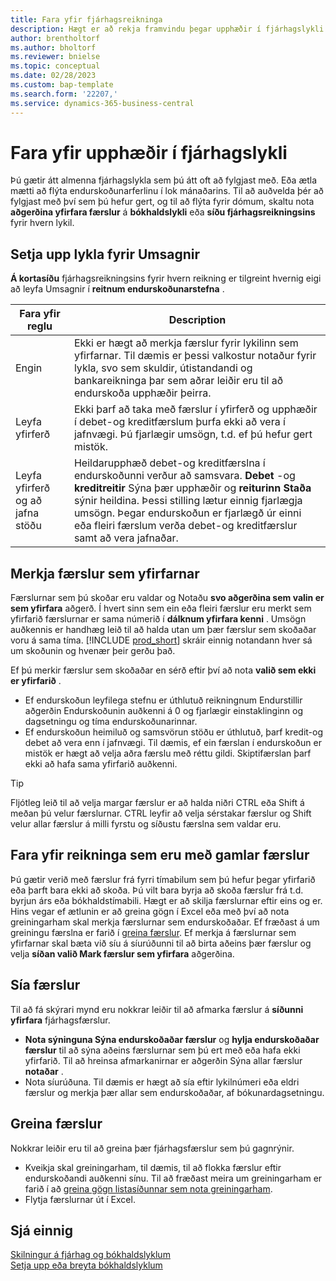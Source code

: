 ```yaml
---
title: Fara yfir fjárhagsreikninga
description: Hægt er að rekja framvindu þegar upphæðir í fjárhagslykli eru yfirfara.
author: brentholtorf
ms.author: bholtorf
ms.reviewer: bnielse
ms.topic: conceptual
ms.date: 02/28/2023
ms.custom: bap-template
ms.search.form: '22207,'
ms.service: dynamics-365-business-central
---
```


# Fara yfir upphæðir í fjárhagslykli

Þú gætir átt almenna fjárhagslykla sem þú átt oft að fylgjast með. Eða ætla mætti að flýta endurskoðunarferlinu í lok mánaðarins. Til að auðvelda þér að fylgjast með því sem þú hefur gert, og til að flýta fyrir dómum, skaltu nota  **aðgerðina yfirfara færslur**  á  **bókhaldslykli**  eða  **síðu fjárhagsreikningsins**  fyrir hvern lykil. 

## Setja upp lykla fyrir Umsagnir

 **Á kortasíðu**  fjárhagsreikningsins fyrir hvern reikning er tilgreint hvernig eigi að leyfa Umsagnir í  **reitnum endurskoðunarstefna** .

|Fara yfir reglu  |Description  |
|---------|---------|
|Engin     | Ekki er hægt að merkja færslur fyrir lykilinn sem yfirfarnar. Til dæmis er þessi valkostur notaður fyrir lykla, svo sem skuldir, útistandandi og bankareikninga þar sem aðrar leiðir eru til að endurskoða upphæðir þeirra.        |
|Leyfa yfirferð     | Ekki þarf að taka með færslur í yfirferð og upphæðir í debet-og kreditfærslum þurfa ekki að vera í jafnvægi. Þú fjarlægir umsögn, t.d. ef þú hefur gert mistök.        |
|Leyfa yfirferð og að jafna stöðu     | Heildarupphæð debet-og kreditfærslna í endurskoðunni verður að samsvara.  **Debet**  -og  **kreditreitir**  Sýna þær upphæðir og  **reiturinn Staða**  sýnir heildina. Þessi stilling lætur einnig fjarlægja umsögn. Þegar endurskoðun er fjarlægð úr einni eða fleiri færslum verða debet-og kreditfærslur samt að vera jafnaðar.        |

## Merkja færslur sem yfirfarnar

Færslurnar sem þú skoðar eru valdar og Notaðu  **svo aðgerðina sem valin er sem yfirfara**  aðgerð. Í hvert sinn sem ein eða fleiri færslur eru merkt sem yfirfarið færslurnar er sama númerið í  **dálknum yfirfara kenni** . Umsögn auðkennis er handhæg leið til að halda utan um þær færslur sem skoðaðar voru á sama tíma. [!INCLUDE [prod_short](includes/prod_short.md)] skráir einnig notandann hver sá um skoðunin og hvenær þeir gerðu það.

Ef þú merkir færslur sem skoðaðar en sérð eftir því að nota  **valið sem ekki er yfirfarið** .

* Ef endurskoðun leyfilega stefnu er úthlutuð reikningnum Endurstillir aðgerðin Endurskoðunin auðkenni á 0 og fjarlægir einstaklinginn og dagsetningu og tíma endurskoðunarinnar. 
* Ef endurskoðun heimiluð og samsvörun stöðu er úthlutuð, þarf kredit-og debet að vera enn í jafnvægi. Til dæmis, ef ein færslan í endurskoðun er mistök er hægt að velja aðra færslu með réttu gildi. Skiptifærslan þarf ekki að hafa sama yfirfarið auðkenni.

> [!TIP]
> Fljótleg leið til að velja margar færslur er að halda niðri CTRL eða Shift á meðan þú velur færslurnar. CTRL leyfir að velja sérstakar færslur og Shift velur allar færslur á milli fyrstu og síðustu færslna sem valdar eru.

## Fara yfir reikninga sem eru með gamlar færslur

Þú gætir verið með færslur frá fyrri tímabilum sem þú hefur þegar yfirfarið eða þarft bara ekki að skoða. Þú vilt bara byrja að skoða færslur frá t.d. byrjun árs eða bókhaldstímabili. Hægt er að skilja færslurnar eftir eins og er. Hins vegar ef ætlunin er að greina gögn í Excel eða með því að nota greiningarham skal merkja færslurnar sem endurskoðaðar. Ef fræðast á um greiningu færslna er farið í  [greina færslur](#analyze-entries). Ef merkja á færslurnar sem yfirfarnar skal bæta við síu á síurúðunni til að birta aðeins þær færslur og velja  **síðan valið Mark færslur sem yfirfara**  aðgerðina.

## Sía færslur

Til að fá skýrari mynd eru nokkrar leiðir til að afmarka færslur á  **síðunni yfirfara**  fjárhagsfærslur.

*  **Nota sýninguna Sýna endurskoðaðar færslur**  og  **hylja endurskoðaðar færslur**  til að sýna aðeins færslurnar sem þú ert með eða hafa ekki yfirfarið. Til að hreinsa afmarkanirnar er aðgerðin Sýna allar færslur  **notaðar** .
* Nota síurúðuna. Til dæmis er hægt að sía eftir lykilnúmeri eða eldri færslur og merkja þær allar sem endurskoðaðar, af bókunardagsetningu.

## Greina færslur

Nokkrar leiðir eru til að greina þær fjárhagsfærslur sem þú gagnrýnir.

* Kveikja skal greiningarham, til dæmis, til að flokka færslur eftir endurskoðandi auðkenni sínu. Til að fræðast meira um greiningarham er farið í að  [greina gögn listasíðunnar sem nota greiningarham](analysis-mode.md).
* Flytja færslurnar út í Excel.

## Sjá einnig

[Skilningur á fjárhag og bókhaldslyklum](finance-general-ledger.md)  
[Setja upp eða breyta bókhaldslyklum](finance-setup-chart-accounts.md)  
